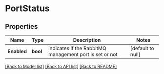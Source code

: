 # PortStatus

## Properties
Name | Type | Description | Notes
------------ | ------------- | ------------- | -------------
**Enabled** | **bool** | indicates if the RabbitMQ management port is set or not | [default to null]

[[Back to Model list]](../README.md#documentation-for-models) [[Back to API list]](../README.md#documentation-for-api-endpoints) [[Back to README]](../README.md)

